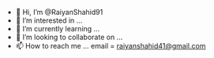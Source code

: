 - 👋 Hi, I’m @RaiyanShahid91
- 👀 I’m interested in ...
- 🌱 I’m currently learning ...
- 💞️ I’m looking to collaborate on ...
- 📫 How to reach me ...
email = raiyanshahid41@gmail.com

<!---
RaiyanShahid91/RaiyanShahid91 is a ✨ special ✨ repository because its `README.md` (this file) appears on your GitHub profile.
You can click the Preview link to take a look at your changes.
--->
